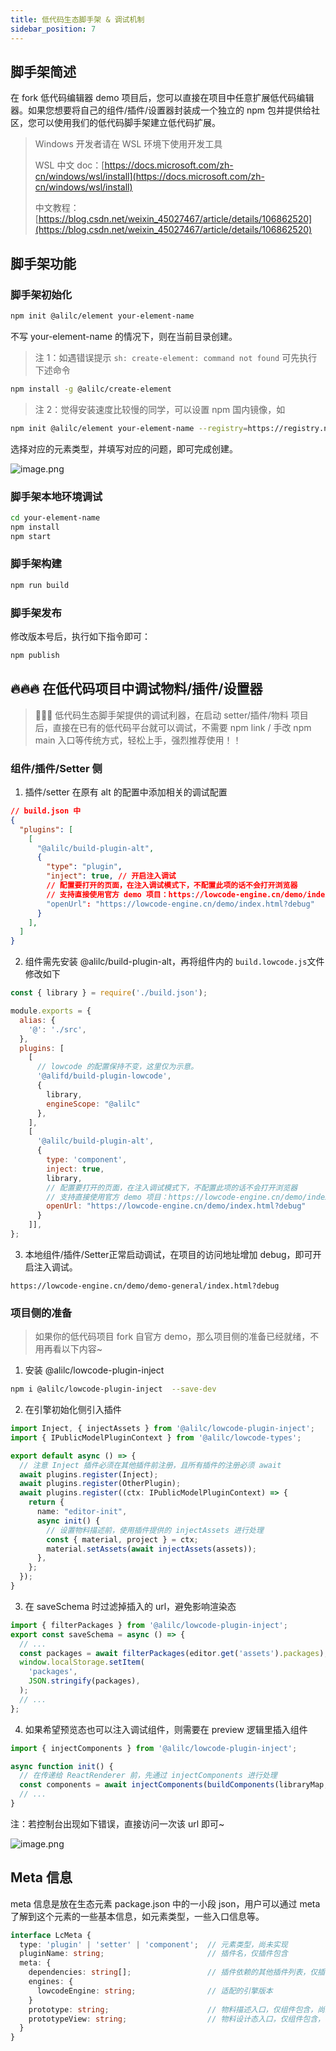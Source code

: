 ```yaml
---
title: 低代码生态脚手架 & 调试机制
sidebar_position: 7
---
```

## 脚手架简述

在 fork 低代码编辑器 demo 项目后，您可以直接在项目中任意扩展低代码编辑器。如果您想要将自己的组件/插件/设置器封装成一个独立的 npm 包并提供给社区，您可以使用我们的低代码脚手架建立低代码扩展。

> Windows 开发者请在 WSL 环境下使用开发工具
>
> WSL 中文 doc：[https://docs.microsoft.com/zh-cn/windows/wsl/install](https://docs.microsoft.com/zh-cn/windows/wsl/install)
>
> 中文教程：[https://blog.csdn.net/weixin_45027467/article/details/106862520](https://blog.csdn.net/weixin_45027467/article/details/106862520)


## 脚手架功能
### 脚手架初始化

```bash
npm init @alilc/element your-element-name
```
不写 your-element-name 的情况下，则在当前目录创建。

> 注 1：如遇错误提示 `sh: create-element: command not found` 可先执行下述命令
```bash
npm install -g @alilc/create-element
```

> 注 2：觉得安装速度比较慢的同学，可以设置 npm 国内镜像，如
```bash
npm init @alilc/element your-element-name --registry=https://registry.npmmirror.com
```

选择对应的元素类型，并填写对应的问题，即可完成创建。

![image.png](https://img.alicdn.com/imgextra/i3/O1CN01LAaw2R1veHDYUzGB1_!!6000000006197-2-tps-676-142.png)

### 脚手架本地环境调试

```bash
cd your-element-name
npm install
npm start
```

### 脚手架构建

```bash
npm run build
```

### 脚手架发布

修改版本号后，执行如下指令即可：

```bash
npm publish
```

## 🔥🔥🔥 在低代码项目中调试物料/插件/设置器

> 📢📢📢 低代码生态脚手架提供的调试利器，在启动 setter/插件/物料 项目后，直接在已有的低代码平台就可以调试，不需要 npm link / 手改 npm main 入口等传统方式，轻松上手，强烈推荐使用！！

### 组件/插件/Setter 侧

1. 插件/setter 在原有 alt 的配置中添加相关的调试配置
  ```json
  // build.json 中
  {
    "plugins": [
      [
        "@alilc/build-plugin-alt",
        {
          "type": "plugin",
          "inject": true, // 开启注入调试
          // 配置要打开的页面，在注入调试模式下，不配置此项的话不会打开浏览器
          // 支持直接使用官方 demo 项目：https://lowcode-engine.cn/demo/index.html
          "openUrl": "https://lowcode-engine.cn/demo/index.html?debug"
        }
      ],
    ]
  }
  ```

2. 组件需先安装 @alilc/build-plugin-alt，再将组件内的 `build.lowcode.js`文件修改如下
  ```javascript
  const { library } = require('./build.json');

  module.exports = {
    alias: {
      '@': './src',
    },
    plugins: [
      [
        // lowcode 的配置保持不变，这里仅为示意。
        '@alifd/build-plugin-lowcode',
        {
          library,
          engineScope: "@alilc"
        },
      ],
      [
        '@alilc/build-plugin-alt',
        {
          type: 'component',
          inject: true,
          library,
          // 配置要打开的页面，在注入调试模式下，不配置此项的话不会打开浏览器
          // 支持直接使用官方 demo 项目：https://lowcode-engine.cn/demo/index.html
          openUrl: "https://lowcode-engine.cn/demo/index.html?debug"
        }
      ]],
  };
  ```

3. 本地组件/插件/Setter正常启动调试，在项目的访问地址增加 debug，即可开启注入调试。
  ```url
  https://lowcode-engine.cn/demo/demo-general/index.html?debug
  ```

### 项目侧的准备

> 如果你的低代码项目 fork 自官方 demo，那么项目侧的准备已经就绪，不用再看以下内容~

1. 安装 @alilc/lowcode-plugin-inject
  ```bash
  npm i @alilc/lowcode-plugin-inject  --save-dev
  ```

2. 在引擎初始化侧引入插件
  ```typescript
  import Inject, { injectAssets } from '@alilc/lowcode-plugin-inject';
  import { IPublicModelPluginContext } from '@alilc/lowcode-types';

  export default async () => {
    // 注意 Inject 插件必须在其他插件前注册，且所有插件的注册必须 await
    await plugins.register(Inject);
    await plugins.register(OtherPlugin);
    await plugins.register((ctx: IPublicModelPluginContext) => {
      return {
        name: "editor-init",
        async init() {
          // 设置物料描述前，使用插件提供的 injectAssets 进行处理
          const { material, project } = ctx;
          material.setAssets(await injectAssets(assets));
        },
      };
    });
  }
  ```

3. 在 saveSchema 时过滤掉插入的 url，避免影响渲染态
  ```typescript
  import { filterPackages } from '@alilc/lowcode-plugin-inject';
  export const saveSchema = async () => {
    // ...
    const packages = await filterPackages(editor.get('assets').packages);
    window.localStorage.setItem(
      'packages',
      JSON.stringify(packages),
    );
    // ...
  };
  ```

4. 如果希望预览态也可以注入调试组件，则需要在 preview 逻辑里插入组件
  ```javascript
  import { injectComponents } from '@alilc/lowcode-plugin-inject';

  async function init() {
    // 在传递给 ReactRenderer 前，先通过 injectComponents 进行处理
    const components = await injectComponents(buildComponents(libraryMap, componentsMap));
    // ...
  }
  ```

注：若控制台出现如下错误，直接访问一次该 url 即可~

![image.png](https://img.alicdn.com/imgextra/i1/O1CN01cvKmeK1saCqpIxbLW_!!6000000005782-2-tps-1418-226.png)


## Meta 信息
meta 信息是放在生态元素 package.json 中的一小段 json，用户可以通过 meta 了解到这个元素的一些基本信息，如元素类型，一些入口信息等。

```typescript
interface LcMeta {
  type: 'plugin' | 'setter' | 'component';  // 元素类型，尚未实现
  pluginName: string;                       // 插件名，仅插件包含
  meta: {
    dependencies: string[];                 // 插件依赖的其他插件列表，仅插件包含
    engines: {
      lowcodeEngine: string;                // 适配的引擎版本
    }
    prototype: string;                      // 物料描述入口，仅组件包含，尚未实现
    prototypeView: string;                  // 物料设计态入口，仅组件包含，尚未实现
  }
}
```
